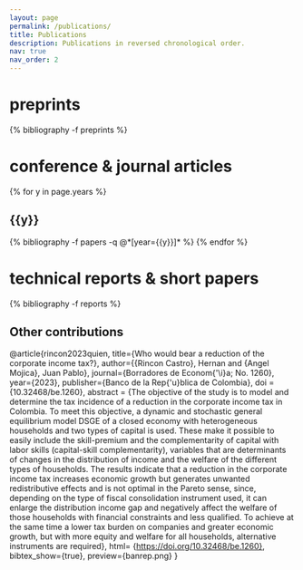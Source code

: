 ```yaml
---
layout: page
permalink: /publications/
title: Publications
description: Publications in reversed chronological order.
nav: true
nav_order: 2
---
```

 
<!-- _pages/publications.md -->
<div class="publications">

<h1>preprints</h1>

{% bibliography -f preprints %}

<h1>conference &amp; journal articles</h1>

{% for y in page.years %}
  <h2 class="year">{{y}}</h2>
  {% bibliography -f papers -q @*[year={{y}}]* %}
{% endfor %}

<h1>technical reports &amp; short papers</h1>

{% bibliography -f reports %}

</div>

## Other contributions

@article{rincon2023quien,
  title={Who would bear a reduction of the corporate income tax?},
  author={{Rincon Castro}, Hernan and {Angel Mojica}, Juan Pablo},
  journal={Borradores de Econom{\'\i}a; No. 1260},
  year={2023},
  publisher={Banco de la Rep{\'u}blica de Colombia},
  doi = {10.32468/be.1260},
  abstract = {The objective of the study is to model and determine the tax incidence of a reduction in the corporate income tax in Colombia. To meet this objective, a dynamic and stochastic general equilibrium model DSGE of a closed economy with heterogeneous households and two types of capital is used. These make it possible to easily include the skill-premium and the complementarity of capital with labor skills (capital-skill complementarity), variables that are determinants of changes in the distribution of income and the welfare of the different types of households. The results indicate that a reduction in the corporate income tax increases economic growth but generates unwanted redistributive effects and is not optimal in the Pareto sense, since, depending on the type of fiscal consolidation instrument used, it can enlarge the distribution income gap and negatively affect the welfare of those households with financial constraints and less qualified. To achieve at the same time a lower tax burden on companies and greater economic growth, but with more equity and welfare for all households, alternative instruments are required},
  html= {https://doi.org/10.32468/be.1260},
  bibtex_show={true},
  preview={banrep.png}
}

